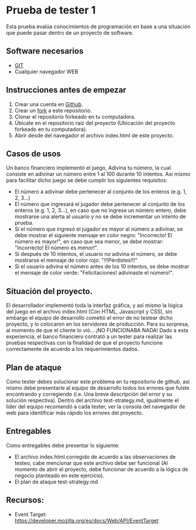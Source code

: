 # Prueba de tester 1
Esta prueba evalúa conocimientos de programación en base a una situación que puede pasar dentro de un proyecto de software.
## Software necesarios
* [GIT](https://git-scm.com/downloads)
* Cualquier navegador WEB
## Instrucciones antes de empezar
1.  Crear una cuenta en [Github](https://git-scm.com/book/es/v2/GitHub-Creaci%C3%B3n-y-configuraci%C3%B3n-de-la-cuenta).
2.  Crear un [fork](https://docs.github.com/es/get-started/quickstart/fork-a-repo) a este repositorio.
3.  Clonar el repositorio forkeado en tu computadora.
4.  Úbicate en el repositorio raíz del proyecto (Ubicación del proyecto forkeado en tu computadora).
5.  Abrir desde del navegador el archivo index.html de este proyecto.
## Casos de usos
Un banco financiero implementó el juego, Adivina tu número, la cual consiste en adivinar un número entre 1 al 100 durante 10 intentos. Así mismo para facilitar dicho juego se debe cumplir los siguientes requisitos:
* El número a adivinar debe pertenecer al conjunto de los enteros (e.g. 1, 2, 3...)
* El número que ingresará el jugador debe pertenecer al conjunto de los enteros (e.g. 1, 2, 3...), en caso que no ingrese un número entero, debe mostrarse una alerta al usuario y no se debe incrementar un intento de prueba.
* Sí el número que ingresó el jugador es mayor al número a adivinar, se debe mostrar el siguiente mensaje en color negro: "Incorrecto! El número es mayor!", en caso que sea menor, se debe mostrar: "Incorrecto! El número es menor!".
* Si después de 10 intentos, el usuario no adivina el número, se debe mostrarse el mensaje de color rojo: "!!!Pérdistes!!!"
* Si el usuario adivina el número antes de los 10 intentos, se debe mostrar el mensaje de color verde: "Felicitaciones! adivinaste el número!".
## Situación del proyecto.
El desarrollador implementó toda la interfaz gráfica, y así mismo la lógica del juego en el archivo index.html (Con HTML, Javascript y CSS), sin embargo el equipo de desarrollo cometió el error de no testear dicho proyecto, y lo colocaron en los servidores de producción. Para su sorpresa, al momento de que el cliente lo vió... ¡NO FUNCIONABA NADA!
Dado a esta experiencia, el banco financiero contrató a un tester para realizar las pruebas respectivas con la finalidad de que el proyecto funcione correctamente de acuerdo a los requerimientos dados.
## Plan de ataque
Como tester debes solucionar este problema en tu repositorio de github, así mismo debe presentarle al equipo de desarrollo todos los errores que fuiste encontrando y corregiendo (i.e. Una breve descripción del error y su solución respectiva). Dentro del archivo test-strategy.md, igualmente el lider del equipo recomendó a cada tester, ver la consola del navegador de web para identificar más rápido los errores del proyecto.
## Entregables
Como entregables debe presentar lo siguiente:
* El archivo index.html corregido de acuerdo a las observaciones de testeo, cabe mencionar que este archivo debe ser funcional (Al momento de abrir el proyecto, debe funcionar de acuerdo a la lógica de negocio planteado en este ejercicio).
* El plan de ataque test-strategy.md
## Recursos:
* Event Target: https://developer.mozilla.org/es/docs/Web/API/EventTarget
 